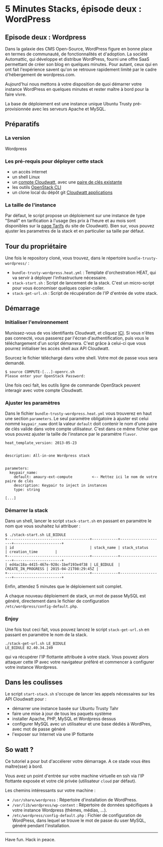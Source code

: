 # 5 Minutes Stacks, épisode deux : WordPress

## Episode deux : Wordpress

Dans la galaxie des CMS Open-Source, WordPress figure en bonne place en termes de communauté, de fonctionnalités et d'adoption. La société Automattic, qui développe et distribue WordPress, fourni une offre SaaS permettant de créer son blog en quelques minutes. Pour autant, ceux qui en ont fait l'expérience savent qu'on se retrouve rapidement limité par le cadre d'hébergement de wordpress.com.

Aujourd'hui nous mettons à votre disposition de quoi démarrer votre instance WordPress en quelques minutes et rester maître à bord pour la faire vivre.

La base de déploiement est une instance unique Ubuntu Trusty pré-provisionnée avec les serveurs Apache et MySQL.

## Préparatifs

### La version

Wordpress

### Les pré-requis pour déployer cette stack

* un accès internet
* un shell Linux
* un [compte Cloudwatt](https://www.cloudwatt.com/authentification), avec une [paire de clés existante](https://console.cloudwatt.com/project/access_and_security/?tab=access_security_tabs__keypairs_tab)
* les outils [OpenStack CLI](http://docs.openstack.org/cli-reference/content/install_clients.html)
* un clone local du dépôt git [Cloudwatt applications](https://github.com/cloudwatt/applications)

### La taille de l'instance

Par défaut, le script propose un déploiement sur une instance de type "Small" en tarification à l'usage (les prix à l'heure et au mois sont disponibles sur la [page Tarifs](https://www.cloudwatt.com/fr/produits/tarifs.html) du site de Cloudwatt). Bien sur, vous pouvez ajuster les parametres de la stack et en particulier sa taille par défaut. 

## Tour du propriétaire

Une fois le repository cloné, vous trouvez, dans le répertoire ```bundle-trusty-wordpress/``` :

* ```bundle-trusty-wordpress.heat.yml``` : Template d'orchestration HEAT, qui va servir à déployer l'infrastructure nécessaire.
* ```stack-start.sh``` : Script de lancement de la stack. C'est un micro-script pour vous économiser quelques copier-coller.
* ```stack-get-url.sh``` : Script de récupération de l'IP d'entrée de votre stack.

## Démarrage

### Initialiser l'environnement

Munissez-vous de vos identifiants Cloudwatt, et cliquez [ICI](https://console.cloudwatt.com/project/access_and_security/api_access/openrc/). Si vous n'êtes pas connecté, vous passerez par l'écran d'authentification, puis vous le téléchargement d'un script démarrera. C'est grâce à celui-ci que vous pourrez initialiser les accès shell aux API Cloudwatt.

Sourcez le fichier téléchargé dans votre shell. Votre mot de passe vous sera demandé. 

```
$ source COMPUTE-[...]-openrc.sh
Please enter your OpenStack Password:

```

Une fois ceci fait, les outils ligne de commande OpenStack peuvent interagir avec votre compte Cloudwatt.

### Ajuster les paramètres

Dans le fichier ```bundle-trusty-wordpress.heat.yml``` vous trouverez en haut une section ```parameters```. Le seul paramètre obligatoire à ajuster est celui nommé ```keypair_name``` dont la valeur ```default``` doit contenir le nom d'une paire de clés valide dans votre compte utilisateur.
C'est dans ce même fichier que vous pouvez ajuster la taille de l'instance par le paramètre ```flavor```.

```
heat_template_version: 2013-05-23


description: All-in-one Wordpress stack


parameters:
  keypair_name:
    default: amaury-ext-compute         <-- Mettez ici le nom de votre paire de clés
    description: Keypair to inject in instances
    type: string

[...]
```

### Démarrer la stack

Dans un shell, lancer le script ```stack-start.sh``` en passant en paramètre le nom que vous souhaitez lui attribuer :

```
$ ./stack-start.sh LE_BIDULE
+--------------------------------------+------------+--------------------+----------------------+
| id                                   | stack_name | stack_status       | creation_time        |
+--------------------------------------+------------+--------------------+----------------------+
| ed4ac18a-4415-467e-928c-1bef193e4f38 | LE_BIDULE  | CREATE_IN_PROGRESS | 2015-04-21T08:29:45Z |
+--------------------------------------+------------+--------------------+----------------------+
```

Enfin, attendez 5 minutes que le déploiement soit complet.

A chaque nouveau déploiement de stack, un mot de passe MySQL est généré, directement dans le fichier de configuration ```/etc/wordpress/config-default.php```.

### Enjoy

Une fois tout ceci fait, vous pouvez lancez le script ```stack-get-url.sh``` en passant en paramètre le nom de la stack.

```
./stack-get-url.sh LE_BIDULE
LE_BIDULE 82.40.34.249
```

qui va récupérer l'IP flottante attribuée à votre stack. Vous pouvez alors attaquer cette IP avec votre navigateur préféré et commencer à configurer votre instance Wordpress.

## Dans les coulisses

Le script ```start-stack.sh``` s'occupe de lancer les appels nécessaires sur les API Cloudwatt pour :

* démarrer une instance basée sur Ubuntu Trusty Tahr
* faire une mise à jour de tous les paquets système
* installer Apache, PHP, MySQL et Wordpress dessus
* configurer MySQL avec un utilisateur et une base dédiés à WordPres, avec mot de passe généré
* l'exposer sur Internet via une IP flottante

## So watt ?

Ce tutoriel a pour but d'accélerer votre démarrage. A ce stade vous êtes maître(sse) à bord. 

Vous avez un point d'entrée sur votre machine virtuelle en ssh via l'IP flottante exposée et votre clé privée (utilisateur ```cloud``` par défaut).

Les chemins intéressants sur votre machine :

- ```/usr/share/wordpress``` : Répertoire d'installation de WordPress.
- ```/var/lib/wordpress/wp-content``` : Répertoire de données spécifiques à votre instance Wordpress (thèmes, médias, ...).
- ```/etc/wordpress/config-default.php``` : Fichier de configuration de WordPress, dans lequel se trouve le mot de passe du user MySQL, généré pendant l'installation.


-----
Have fun. Hack in peace.
